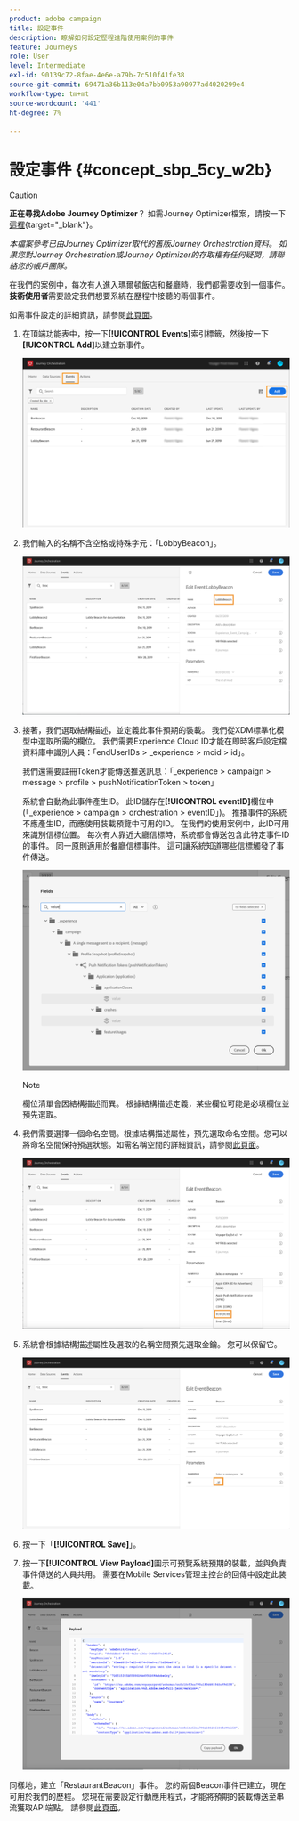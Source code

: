 ```yaml
---
product: adobe campaign
title: 設定事件
description: 瞭解如何設定歷程進階使用案例的事件
feature: Journeys
role: User
level: Intermediate
exl-id: 90139c72-8fae-4e6e-a79b-7c510f41fe38
source-git-commit: 69471a36b113e04a7bb0953a90977ad4020299e4
workflow-type: tm+mt
source-wordcount: '441'
ht-degree: 7%

---
```


# 設定事件 {#concept_sbp_5cy_w2b}


>[!CAUTION]
>
>**正在尋找Adobe Journey Optimizer**？ 如需Journey Optimizer檔案，請按一下[這裡](https://experienceleague.adobe.com/zh-hant/docs/journey-optimizer/using/ajo-home){target="_blank"}。
>
>
>_本檔案參考已由Journey Optimizer取代的舊版Journey Orchestration資料。 如果您對Journey Orchestration或Journey Optimizer的存取權有任何疑問，請聯絡您的帳戶團隊。_


在我們的案例中，每次有人進入瑪爾頓飯店和餐廳時，我們都需要收到一個事件。 **技術使用者**&#x200B;需要設定我們想要系統在歷程中接聽的兩個事件。

如需事件設定的詳細資訊，請參閱[此頁面](../event/about-events.md)。

1. 在頂端功能表中，按一下&#x200B;**[!UICONTROL Events]**&#x200B;索引標籤，然後按一下&#x200B;**[!UICONTROL Add]**&#x200B;以建立新事件。

   ![](../assets/journeyuc1_1.png)

1. 我們輸入的名稱不含空格或特殊字元：「LobbyBeacon」。

   ![](../assets/journeyuc2_1.png)

1. 接著，我們選取結構描述，並定義此事件預期的裝載。 我們從XDM標準化模型中選取所需的欄位。 我們需要Experience Cloud ID才能在即時客戶設定檔資料庫中識別人員：「endUserIDs > _experience > mcid > id」。

   我們還需要註冊Token才能傳送推送訊息：「_experience > campaign > message > profile > pushNotificationToken > token」

   系統會自動為此事件產生ID。 此ID儲存在&#x200B;**[!UICONTROL eventID]**&#x200B;欄位中(「_experience > campaign > orchestration > eventID」)。 推播事件的系統不應產生ID，而應使用裝載預覽中可用的ID。 在我們的使用案例中，此ID可用來識別信標位置。 每次有人靠近大廳信標時，系統都會傳送包含此特定事件ID的事件。 同一原則適用於餐廳信標事件。 這可讓系統知道哪些信標觸發了事件傳送。

   ![](../assets/journeyuc2_2.png)

   >[!NOTE]
   >
   >欄位清單會因結構描述而異。 根據結構描述定義，某些欄位可能是必填欄位並預先選取。

1. 我們需要選擇一個命名空間。根據結構描述屬性，預先選取命名空間。您可以將命名空間保持預選狀態。如需名稱空間的詳細資訊，請參閱[此頁面](../event/selecting-the-namespace.md)。

   ![](../assets/journeyuc2_4.png)

1. 系統會根據結構描述屬性及選取的名稱空間預先選取金鑰。 您可以保留它。

   ![](../assets/journeyuc2_4bis.png)

1. 按一下「**[!UICONTROL Save]**」。

1. 按一下&#x200B;**[!UICONTROL View Payload]**&#x200B;圖示可預覽系統預期的裝載，並與負責事件傳送的人員共用。  需要在Mobile Services管理主控台的回傳中設定此裝載。

   ![](../assets/journeyuc2_5.png)

同樣地，建立「RestaurantBeacon」事件。 您的兩個Beacon事件已建立，現在可用於我們的歷程。 您現在需要設定行動應用程式，才能將預期的裝載傳送至串流獲取API端點。 請參閱[此頁面](../event/additional-steps-to-send-events-to-journey-orchestration.md)。
